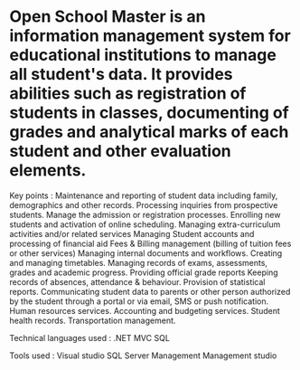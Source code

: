 # Open School Master is an information management system for educational institutions to manage all student's data. It provides abilities such as registration of students in classes, documenting of grades and analytical marks of each student and other evaluation elements.

Key points :
Maintenance and reporting of student data including family, demographics and other records.
Processing inquiries from prospective students.
Manage the admission or registration processes.
Enrolling new students and activation of online scheduling.
Managing extra-curriculum activities and/or related services
Managing Student accounts and processing of financial aid
Fees & Billing management (billing of tuition fees or other services)
Managing internal documents and workflows.
Creating and managing timetables.
Managing records of exams, assessments, grades and academic progress.
Providing official grade reports
Keeping records of absences, attendance & behaviour.
Provision of statistical reports.
Communicating student data to parents or other person authorized by the student through a portal or via email, SMS or push notification.
Human resources services.
Accounting and budgeting services.
Student health records.
Transportation management.

Technical languages used :
.NET MVC
SQL

Tools used :
Visual studio
SQL Server Management Management studio
